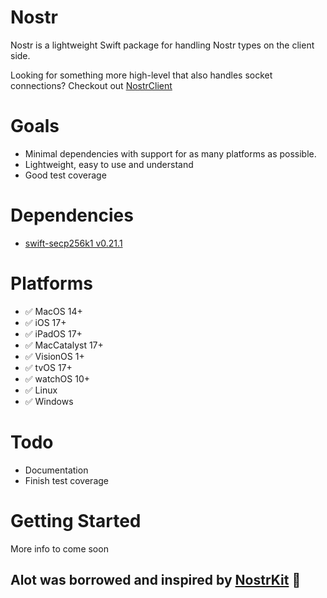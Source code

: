 # Nostr
Nostr is a lightweight Swift package for handling Nostr types on the client side.

Looking for something more high-level that also handles socket connections? Checkout out [NostrClient](https://github.com/Galaxoid-Labs/NostrClient.swift)

# Goals
- Minimal dependencies with support for as many platforms as possible.
- Lightweight, easy to use and understand
- Good test coverage

# Dependencies
- [swift-secp256k1 v0.21.1](https://github.com/21-DOT-DEV/swift-secp256k1)

# Platforms
- ✅ MacOS 14+
- ✅ iOS 17+
- ✅ iPadOS 17+
- ✅ MacCatalyst 17+
- ✅ VisionOS 1+
- ✅ tvOS 17+ 
- ✅ watchOS 10+
- ✅ Linux
- ✅ Windows

# Todo
- Documentation
- Finish test coverage

# Getting Started
More info to come soon

## Alot was borrowed and inspired by [NostrKit](https://github.com/cnixbtc/NostrKit) 🙏
